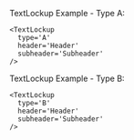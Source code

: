 TextLockup Example - Type A:

    <TextLockup
      type='A'
      header='Header'
      subheader='Subheader'
    />
TextLockup Example - Type B:

    <TextLockup
      type='B'
      header='Header'
      subheader='Subheader'
    />
